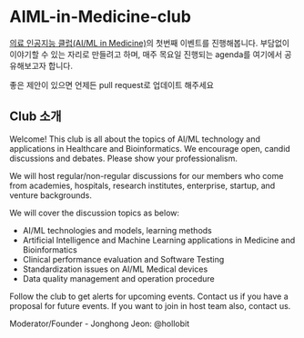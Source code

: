 # AIML-in-Medicine-club

[의료 인공지능 클럽(AI/ML in Medicine)](https://www.joinclubhouse.com/club/aiml-in-medicine)의 첫번째 이벤트를 진행해봅니다. 
부담없이 이야기할 수 있는 자리로 만들려고 하며, 매주 목요일 진행되는 agenda를 
여기에서 공유해보고자 합니다. 

좋은 제안이 있으면 언제든 pull request로 업데이트 해주세요

## Club 소개 

Welcome! This club is all about the topics of AI/ML technology and applications in Healthcare and Bioinformatics.  We encourage open, candid discussions and debates. Please show your professionalism. 

We will host regular/non-regular discussions for our members who come from academies, hospitals, research institutes, enterprise, startup, and venture backgrounds.

We will cover the discussion topics as below: 
- AI/ML technologies and models, learning methods
- Artificial Intelligence and Machine Learning applications in Medicine and Bioinformatics
- Clinical performance evaluation and Software Testing
- Standardization issues on AI/ML Medical devices
- Data quality management and operation procedure 

Follow the club to get alerts for upcoming events. Contact us if you have a proposal for future events.  If you want to join in host team also, contact us.  

Moderator/Founder - Jonghong Jeon: @hollobit
